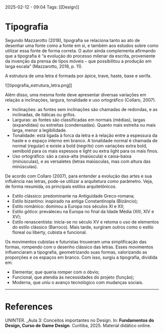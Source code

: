 2025-02-12 - 09:04
Tags: [[Design]]

# Tipografia

Segundo Mazzarotto (2018), tipografia se relaciona tanto ao ato de desenhar uma fonte como a fonte em si, e também aos estudos sobre como utilizar essa fonte de forma correta. O autor ainda complementa afirmando que a tipografia é “a evolução do processo milenar da escrita, proveniente da invenção da prensa de tipos móveis – que possibilitou a produção em larga escala” (Mazzarotto, 2018, p. 11).

A estrutura de uma letra é formada por ápice, trave, haste, base e serifa.

![[tipografia_estrutura_letra.png]]

Além disso, uma mesma fonte deve apresentar diversas variações em relação a inclinações, largura, tonalidade e uso ortográfico (Collaro, 2007). 
- Inclinações: as fontes sem inclinações são chamadas de redondas, e as inclinadas, de itálicas ou grifos. 
- Larguras: as fontes são classificadas em normais (médias), largas (expandidas) ou estreitas (condensadas). Quanto mais estreita ou mais larga, menor a legibilidade. 
- Tonalidade: está ligada à forca da letra e à relação entre a espessura da haste e o espaço interno em branco. A tonalidade normal é chamada de normal (regular) e existe a bold (negrito) com variações extra bold, semibold para os mais espessos e light ou extra light para os mais finos. 
- Uso ortográfico: são a caixa-alta (maiúscula) e caixa-baixa (minúsculas), e as versaletes (letras maiúsculas, mas com altura das minúsculas).


De acordo com Collaro (2007), para entender a evolução das artes e sua influência nas letras, pode-se utilizar a arquitetura como parâmetro. Veja, de forma resumida, os principais estilos arquitetônicos. 
- Estilo clássico: predominante na Antiguidade Greco-romana; 
- Estilo bizantino: inspirado na antiga Constantinopla (Bizâncio); 
- Estilo românico: dominou a Europa nos séculos XI e XII; 
- Estilo gótico: prevaleceu na Europa no final da Idade Média (XIII, XIV e XV); 
- Estilo renascentista: inicia-se no século XV e retoma o uso de elementos do estilo clássico (Barroco). Mais tarde, surgiram outros como o estilo floreal ou liberty, cubista e funcional.

Os movimentos cubistas e futuristas trouxeram uma simplificação das formas, rompendo com o desenho clássico das letras. Esses movimentos influenciaram a tipografia, geometrizando suas formas, valorizando as proporções e os espaços em branco. Com isso, surgiu a tipografia, dividida em: 
- Elementar, que queria romper com o óbvio; 
- Funcional, que atendia às necessidades do projeto (função); 
- Moderna, que uniu o avanço tecnológico com mudanças sociais.

---

# References

UNINTER.  _Aula 3: Conceitos importantes no Design. In: **Fundamentos do Design, Curso de Game Design**. Curitiba, 2025. Material didático online.